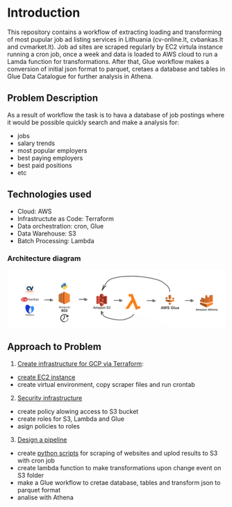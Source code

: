 # Introduction
This repository contains a workflow of extracting loading and transforming of most pupular job ad listing services in Lithuania (cv-online.lt, cvbankas.lt and cvmarket.lt). Job ad sites are scraped regularly by EC2 virtula instance running a cron job, once a week and data is loaded to AWS cloud to run a Lamda function for transformations. After that, Glue workflow makes a conversion of initial json format to parquet, cretaes a database and tables in Glue Data Catalogue for further analysis in Athena.

## Problem Description
As a result of workflow the task is to hava a database of job postings where it would be possible quickly search and make a analysis for:
 - jobs
 - salary trends
 - most popular employers
 - best paying employers
 - best paid positions
 - etc


## Technologies used
- Cloud: AWS
- Infrastructute as Code: Terraform
- Data orchestration: cron, Glue
- Data Warehouse: S3
- Batch Processing: Lambda


### Architecture diagram

![Arhitecture diagram](./images/pipeline_diagram.png)

## Approach to Problem
 1. [Create infrastructure for GCP via Terraform](terraform/main.tf):
   - [create EC2 instance](https://eu-central-1.console.aws.amazon.com/ec2/v2/home?region=eu-central-1#Instances:instanceState=running)
   - create virtual environment, copy scraper files and run crontab
 2. [Security infrastructure](security_infrastructure.md)
   - create policy alowing access to S3 bucket
   - create roles for S3, Lambda and Glue
   - asign policies to roles
 3. [Design a pipeline](pipeline.md)
   - create [python scripts](code) for scraping of websites and uplod results to S3 with cron job
   - create lambda function to make transformations upon change event on S3 folder
   - make a Glue workflow to cretae database, tables and transform json to parquet format
   - analise with Athena




